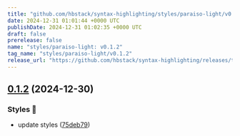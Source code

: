 ```yaml
---
title: "github.com/hbstack/syntax-highlighting/styles/paraiso-light/v0.1.2"
date: 2024-12-31 01:01:44 +0000 UTC
publishDate: 2024-12-31 01:02:35 +0000 UTC
draft: false
prerelease: false
name: "styles/paraiso-light: v0.1.2"
tag_name: "styles/paraiso-light/v0.1.2"
release_url: "https://github.com/hbstack/syntax-highlighting/releases/tag/styles/paraiso-light/v0.1.2"
---
```


## [0.1.2](https://github.com/hbstack/syntax-highlighting/compare/styles/paraiso-light/v0.1.1...styles/paraiso-light/v0.1.2) (2024-12-30)


### Styles 🎨

* update styles ([75deb79](https://github.com/hbstack/syntax-highlighting/commit/75deb79773c00a91668118f44e1ffcf018513cd9))

